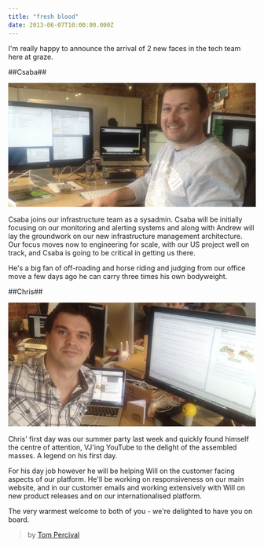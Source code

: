 ```yaml
---
title: "fresh blood"
date: 2013-06-07T10:00:00.000Z
---
```


I'm really happy to announce the arrival of 2 new faces in the tech team here at graze.

##Csaba##

![Csaba](/content/images/2014/Apr/photo-csaba.jpg)

Csaba joins our infrastructure team as a sysadmin. Csaba will be initially focusing on our monitoring and alerting systems and along with Andrew will lay the groundwork on our new infrastructure management architecture.  Our focus moves now to engineering for scale, with our US project well on track, and Csaba is going to be critical in getting us there.

He's a big fan of off-roading and horse riding and judging from our office move a few days ago he can carry three times his own bodyweight.

##Chris##

![Chris](/content/images/2014/Apr/photo-chris.jpg)

Chris' first day was our summer party last week and quickly found himself the centre of attention, VJ'ing YouTube to the delight of the assembled masses. A legend on his first day.

For his day job however he will be helping Will on the customer facing aspects of our platform.  He'll be working on responsiveness on our main website, and in our customer emails and working extensively with Will on new product releases and on our internationalised platform.

The very warmest welcome to both of you - we're delighted to have you on board.

> by [Tom Percival](https://github.com/tompercival)